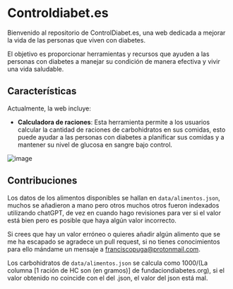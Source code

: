 # Controldiabet.es

Bienvenido al repositorio de ControlDiabet.es, una web dedicada a mejorar la vida de las personas que viven con diabetes.

El objetivo es proporcionar herramientas y recursos que ayuden a las personas con diabetes a manejar su condición de manera efectiva y vivir una vida saludable.

## Características

Actualmente, la web incluye:

- **Calculadora de raciones**: Esta herramienta permite a los usuarios calcular la cantidad de raciones de carbohidratos en sus comidas, esto puede ayudar a las personas con diabetes a planificar sus comidas y a mantener su nivel de glucosa en sangre bajo control.

![image](https://github.com/pugafran/controldiabet.es/assets/67395721/0d00f1b7-e216-47ab-a625-baa6e94420ba)

## Contribuciones
Los datos de los alimentos disponibles se hallan en `data/alimentos.json`, muchos se añadieron a mano pero otros muchos otros fueron indexados utilizando chatGPT, de vez en cuando hago revisiones para ver si el valor está bien pero es posible que haya algún valor incorrecto.

Si crees que hay un valor erróneo o quieres añadir algún alimento que se me ha escapado se agradece un pull request, si no tienes conocimientos para ello mándame un mensaje a [franciscopuga@protonmail.com](mailto:franciscopuga@protonmail.com).

Los carbohidratos de `data/alimentos.json` se calcula como 1000/(La columna [1 ración de HC son (en gramos)] de fundaciondiabetes.org), si el valor obtenido no coincide con el del .json, el valor del json está mal.
